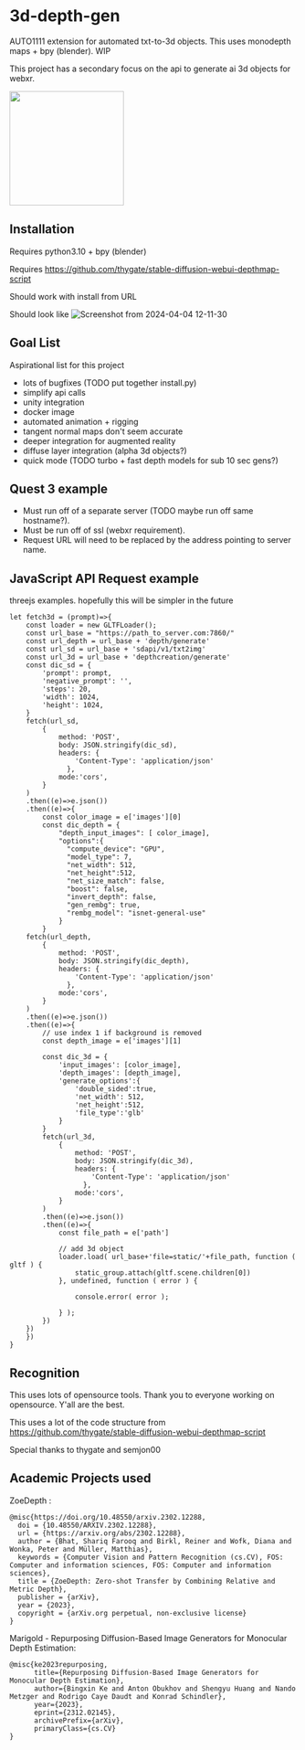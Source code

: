 # 3d-depth-gen
AUTO1111 extension for automated txt-to-3d objects. This uses monodepth maps + bpy (blender). WIP

This project has a secondary focus on the api to generate ai 3d objects for webxr.

<img src="https://github.com/graemeniedermayer/3d-depth-gen/assets/38518120/62caf497-c64e-4923-abb8-2bcba1c9f955" data-canonical-src="https://github.com/graemeniedermayer/3d-depth-gen/assets/38518120/62caf497-c64e-4923-abb8-2bcba1c9f955" width="200" height="200" />

## Installation
Requires python3.10 + bpy (blender)

Requires https://github.com/thygate/stable-diffusion-webui-depthmap-script

Should work with install from URL 

Should look like
![Screenshot from 2024-04-04 12-11-30](https://github.com/graemeniedermayer/3d-depth-gen/assets/38518120/22bb9093-0b90-45dd-bd9e-e310b268c9b9)

## Goal List
Aspirational list for this project
- lots of bugfixes (TODO put together install.py)
- simplify api calls
- unity integration
- docker image
- automated animation + rigging
- tangent normal maps don't seem accurate
- deeper integration for augmented reality
- diffuse layer integration (alpha 3d objects?)
- quick mode (TODO turbo + fast depth models for sub 10 sec gens?)

## Quest 3 example
- Must run off of a separate server (TODO maybe run off same hostname?).
- Must be run off of ssl (webxr requirement).
- Request URL will need to be replaced by the address pointing to server name.

## JavaScript API Request example
threejs examples. hopefully this will be simpler in the future
```
let fetch3d = (prompt)=>{
    const loader = new GLTFLoader();
    const url_base = "https://path_to_server.com:7860/"
    const url_depth = url_base + 'depth/generate'
    const url_sd = url_base + 'sdapi/v1/txt2img'
    const url_3d = url_base + 'depthcreation/generate'
    const dic_sd = {
        'prompt': prompt,
        'negative_prompt': '',
        'steps': 20,
        'width': 1024,
        'height': 1024, 
    }
    fetch(url_sd,
        {
            method: 'POST',
            body: JSON.stringify(dic_sd), 
            headers: {
                'Content-Type': 'application/json'
              },
            mode:'cors',  
        }
    )
    .then((e)=>e.json())
    .then((e)=>{
        const color_image = e['images'][0]
        const dic_depth = {
            "depth_input_images": [ color_image],
            "options":{
              "compute_device": "GPU",
              "model_type": 7,
              "net_width": 512,
              "net_height":512,
              "net_size_match": false,
              "boost": false,
              "invert_depth": false,
              "gen_rembg": true,
              "rembg_model": "isnet-general-use"
            }
        }
    fetch(url_depth,
        {
            method: 'POST',
            body: JSON.stringify(dic_depth), 
            headers: {
                'Content-Type': 'application/json'
              },
            mode:'cors',  
        }
    )
    .then((e)=>e.json())
    .then((e)=>{
        // use index 1 if background is removed
        const depth_image = e['images'][1]

        const dic_3d = {
            'input_images': [color_image],
            'depth_images': [depth_image],
            'generate_options':{
                'double_sided':true,
                'net_width': 512,
                'net_height':512,
                'file_type':'glb'
            }
        }
        fetch(url_3d,
            {
                method: 'POST',
                body: JSON.stringify(dic_3d), 
                headers: {
                    'Content-Type': 'application/json'
                  },
                mode:'cors',  
            }
        )
        .then((e)=>e.json())
        .then((e)=>{
            const file_path = e['path']

            // add 3d object
            loader.load( url_base+'file=static/'+file_path, function ( gltf ) {
                static_group.attach(gltf.scene.children[0])
            }, undefined, function ( error ) {
            
                console.error( error );
            
            } );
        })
    })
    })
}
```

## Recognition
This uses lots of opensource tools. Thank you to everyone working on opensource. Y'all are the best.

This uses a lot of the code structure from https://github.com/thygate/stable-diffusion-webui-depthmap-script

Special thanks to thygate and semjon00

## Academic Projects used

ZoeDepth :

```
@misc{https://doi.org/10.48550/arxiv.2302.12288,
  doi = {10.48550/ARXIV.2302.12288},
  url = {https://arxiv.org/abs/2302.12288},
  author = {Bhat, Shariq Farooq and Birkl, Reiner and Wofk, Diana and Wonka, Peter and Müller, Matthias},
  keywords = {Computer Vision and Pattern Recognition (cs.CV), FOS: Computer and information sciences, FOS: Computer and information sciences},
  title = {ZoeDepth: Zero-shot Transfer by Combining Relative and Metric Depth},
  publisher = {arXiv},
  year = {2023},
  copyright = {arXiv.org perpetual, non-exclusive license}
}
```

Marigold - Repurposing Diffusion-Based Image Generators for Monocular Depth Estimation:

```
@misc{ke2023repurposing,
      title={Repurposing Diffusion-Based Image Generators for Monocular Depth Estimation}, 
      author={Bingxin Ke and Anton Obukhov and Shengyu Huang and Nando Metzger and Rodrigo Caye Daudt and Konrad Schindler},
      year={2023},
      eprint={2312.02145},
      archivePrefix={arXiv},
      primaryClass={cs.CV}
}
```
